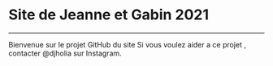# Site de Jeanne et Gabin 2021
***

Bienvenue sur le projet GitHub du site
Si vous voulez aider a ce projet , contacter @djholia sur Instagram.
